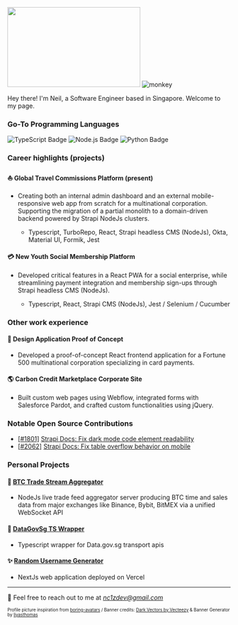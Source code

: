 <img src="https://user-images.githubusercontent.com/111836326/211268721-32046e0d-3c48-4bbd-b6f0-c7352499a157.png" width="300" height="180"/> ![monkey](https://user-images.githubusercontent.com/111836326/211265832-a9325782-6f53-4bb8-b755-da62f913bfdf.gif)

Hey there! I'm Neil, a Software Engineer based in Singapore. Welcome to my page.

### Go-To Programming Languages
![TypeScript Badge](https://img.shields.io/badge/TypeScript-3178C6?logo=typescript&logoColor=fff&style=flat-square)
![Node.js Badge](https://img.shields.io/badge/Node.js-393?logo=nodedotjs&logoColor=fff&style=flat-square)
![Python Badge](https://img.shields.io/badge/Python-3776AB?logo=python&logoColor=fff&style=flat-square)

### Career highlights (projects)

#### :sailboat: Global Travel Commissions Platform (present)

- Creating both an internal admin dashboard and an external mobile-responsive web app from scratch for a multinational corporation. Supporting the migration of a partial monolith to a domain-driven backend powered by Strapi NodeJs clusters.
  
  - Typescript, TurboRepo, React, Strapi headless CMS (NodeJs), Okta, Material UI, Formik, Jest

#### :credit_card: New Youth Social Membership Platform

- Developed critical features in a React PWA for a social enterprise, while streamlining payment integration and membership sign-ups through Strapi headless CMS (NodeJs).

  - Typescript, React, Strapi CMS (NodeJs), Jest / Selenium / Cucumber
 
### Other work experience

#### :art: Design Application Proof of Concept

- Developed a proof-of-concept React frontend application for a Fortune 500 multinational corporation specializing in card payments.

#### :earth_americas: Carbon Credit Marketplace Corporate Site

- Built custom web pages using Webflow, integrated forms with Salesforce Pardot, and crafted custom functionalities using jQuery.

### Notable Open Source Contributions

- [[#1801]](https://github.com/strapi/documentation/pull/1801) [Strapi Docs: Fix dark mode code element readability](https://github.com/strapi/documentation/releases/tag/v4.12.1)
- [[#2062]](https://github.com/strapi/documentation/pull/2062) [Strapi Docs: Fix table overflow behavior on mobile]()

### Personal Projects

#### :scroll: [BTC Trade Stream Aggregator](https://github.com/nc1z/trade-stream-aggregator)

- NodeJs live trade feed aggregator server producing BTC time and sales data from major exchanges like Binance, Bybit, BitMEX via a unified WebSocket API

#### :oncoming_taxi: [DataGovSg TS Wrapper](https://github.com/nc1z/datagovsg-ts)
- Typescript wrapper for Data.gov.sg transport apis

#### :sparkles: [Random Username Generator](https://getrandomuser.com/)
- NextJs web application deployed on Vercel

---

💬 Feel free to reach out to me at <em>nc1zdev@gmail.com</em>

<sub><sup>Profile picture inspiration from <a href="https://github.com/boringdesigners/boring-avatars">boring-avatars</a> / Banner credits: <a href="https://www.vecteezy.com/free-vector/dark">Dark Vectors by Vecteezy</a> & Banner Generator by <a href="https://liyasthomas.github.io/banner/">liyasthomas</a></sup></sub>


